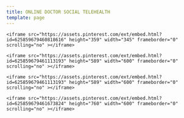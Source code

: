 ```yaml
---
title: ONLINE DOCTOR SOCIAL TELEHEALTH
template: page
---
```

<!--StartFragment-->

`<iframe src="https://assets.pinterest.com/ext/embed.html?id=625859679460818616" height="359" width="345" frameborder="0" scrolling="no" ></iframe>`



<!--EndFragment--><!--StartFragment-->

`<iframe src="https://assets.pinterest.com/ext/embed.html?id=625859679461113193" height="589" width="600" frameborder="0" scrolling="no" ></iframe>`



<!--EndFragment--><!--StartFragment-->

`<iframe src="https://assets.pinterest.com/ext/embed.html?id=625859679461113193" height="589" width="600" frameborder="0" scrolling="no" ></iframe>`



<!--EndFragment--><!--StartFragment-->

`<iframe src="https://assets.pinterest.com/ext/embed.html?id=625859679461673824" height="760" width="600" frameborder="0" scrolling="no" ></iframe>`



<!--EndFragment-->